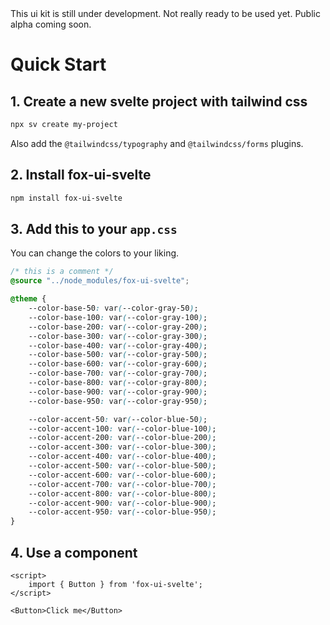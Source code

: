 <script>
	import { Alert } from '$lib/components/base/alert';
</script>

<Alert title="Work in progress" class="mb-8 not-prose" type="warning" variant="default">
	<span>
		This ui kit is still under development. Not really ready to be used yet. Public alpha coming soon.
	</span>
</Alert>

# Quick Start

## 1. Create a new svelte project with tailwind css

```bash
npx sv create my-project
```

Also add the `@tailwindcss/typography` and `@tailwindcss/forms` plugins.

## 2. Install fox-ui-svelte

```bash
npm install fox-ui-svelte
```

## 3. Add this to your `app.css`

You can change the colors to your liking.

```css
/* this is a comment */
@source "../node_modules/fox-ui-svelte";

@theme {
	--color-base-50: var(--color-gray-50);
	--color-base-100: var(--color-gray-100);
	--color-base-200: var(--color-gray-200);
	--color-base-300: var(--color-gray-300);
	--color-base-400: var(--color-gray-400);
	--color-base-500: var(--color-gray-500);
	--color-base-600: var(--color-gray-600);
	--color-base-700: var(--color-gray-700);
	--color-base-800: var(--color-gray-800);
	--color-base-900: var(--color-gray-900);
	--color-base-950: var(--color-gray-950);

	--color-accent-50: var(--color-blue-50);
	--color-accent-100: var(--color-blue-100);
	--color-accent-200: var(--color-blue-200);
	--color-accent-300: var(--color-blue-300);
	--color-accent-400: var(--color-blue-400);
	--color-accent-500: var(--color-blue-500);
	--color-accent-600: var(--color-blue-600);
	--color-accent-700: var(--color-blue-700);
	--color-accent-800: var(--color-blue-800);
	--color-accent-900: var(--color-blue-900);
	--color-accent-950: var(--color-blue-950);
}
```

## 4. Use a component

```svelte
<script>
	import { Button } from 'fox-ui-svelte';
</script>

<Button>Click me</Button>
```
